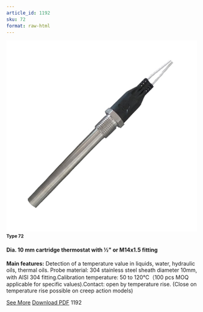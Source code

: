 ```yaml
---
article_id: 1192
sku: 72
format: raw-html
---
```

 <!--  <span class="tag-top">New</span> -->
 <img src="../new-images/Type-72.jpg" class="card-imgs mb-2">
 <small class="text-grey mb-2"><b>Type 72</b> </small>
 <h4>Dia. 10 mm cartridge thermostat with &#xBD;&quot; or M14x1.5 fitting
 </h4>
 <p><b>Main features:</b> Detection of a temperature value in liquids, water, hydraulic oils, thermal oils. Probe material: 304 stainless steel sheath diameter 10mm, with AISI 304 fitting.Calibration temperature: 50 to 120&#xB0;C&#xFF08;100 pcs MOQ applicable for specific values).Contact: open by temperature rise. (Close on temperature rise possible on creep action models)</p>
 <div class="btns">
 <a href="../en/72.html" class="btn-red">See More</a>
 <a href="../en/pdf/72-EN-20150717.pdf" target="_blank" class="btn-red">Download PDF</a>
 <!-- <a href="javascript:void(0);" class="access-link"> Access full catalogue <i class="fa fa-external-link" aria-hidden="true"></i> </a> -->
 <span class="number-btn">1192</span>
 </div>
 